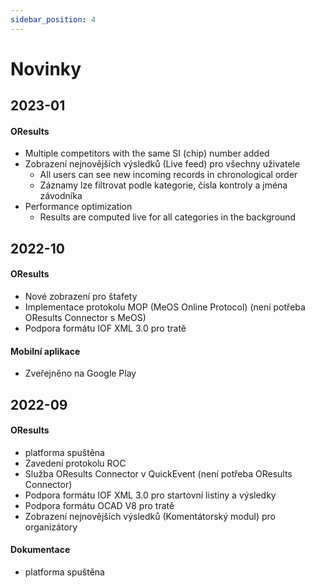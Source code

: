 ```yaml
---
sidebar_position: 4
---
```


# Novinky

## 2023-01

#### OResults

- Multiple competitors with the same SI (chip) number added
- Zobrazení nejnovějších výsledků (Live feed) pro všechny uživatele
    - All users can see new incoming records in chronological order
    - Záznamy lze filtrovat podle kategorie, čísla kontroly a jména závodníka
- Performance optimization
   - Results are computed live for all categories in the background

## 2022-10

#### OResults

- Nové zobrazení pro štafety
- Implementace protokolu MOP (MeOS Online Protocol) (není potřeba OResults Connector s MeOS)
- Podpora formátu IOF XML 3.0 pro tratě

#### Mobilní aplikace

- Zveřejněno na Google Play

## 2022-09

#### OResults

- platforma spuštěna
- Zavedení protokolu ROC
- Služba OResults Connector v QuickEvent (není potřeba OResults Connector)
- Podpora formátu IOF XML 3.0 pro startovní listiny a výsledky
- Podpora formátu OCAD V8 pro tratě
- Zobrazení nejnovějších výsledků (Komentátorský modul) pro organizátory

#### Dokumentace
- platforma spuštěna
